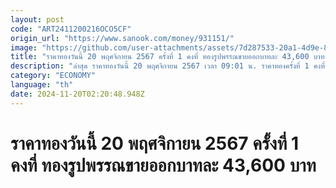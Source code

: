 ```yaml
---
layout: post
code: "ART2411200216OCO5CF"
origin_url: "https://www.sanook.com/money/931151/"
image: "https://github.com/user-attachments/assets/7d287533-20a1-4d9e-8806-1ff1649695e2"
title: "ราคาทองวันนี้ 20 พฤศจิกายน 2567 ครั้งที่ 1 คงที่ ทองรูปพรรณขายออกบาทละ 43,600 บาท"
description: "ล่าสุด ราคาทองวันนี้ 20 พฤศจิกายน 2567 เวลา 09:01 น. ราคาทองครั้งที่ 1 คงที่ ทองคำแท่งบาทละ 43,100 บาท ทองรูปพรรณบาทละ 43,600 บาท"
category: "ECONOMY"
language: "th"
date: 2024-11-20T02:20:48.948Z
---
```


# ราคาทองวันนี้ 20 พฤศจิกายน 2567 ครั้งที่ 1 คงที่ ทองรูปพรรณขายออกบาทละ 43,600 บาท